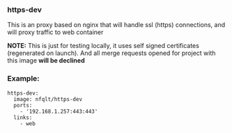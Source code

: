 ### https-dev

This is an proxy based on nginx that will handle ssl (https) connections, and will proxy traffic to web container

__NOTE:__ This is just for testing locally, it uses self signed certificates (regenerated on launch).
And all merge requests opened for project with this image __will be declined__


### Example:

```
https-dev:
  image: nfqlt/https-dev
  ports:
    - '192.168.1.257:443:443'
  links:
    - web
```

